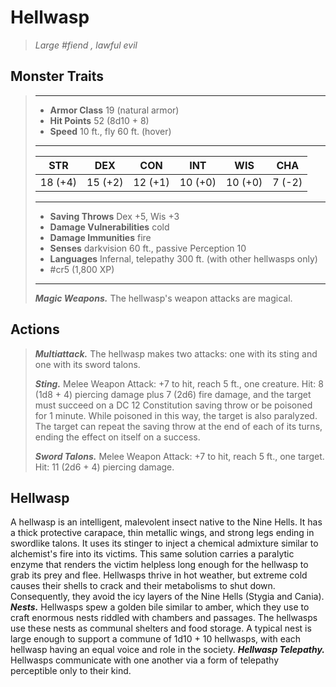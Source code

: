 # Hellwasp
>*Large #fiend , lawful evil*
## Monster Traits
>___
>- **Armor Class** 19 (natural armor)
>- **Hit Points** 52 (8d10 + 8)
>- **Speed** 10 ft., fly 60 ft. (hover)
>___
>|STR|DEX|CON|INT|WIS|CHA|
>|:---:|:---:|:---:|:---:|:---:|:---:|
>|18 (+4)|15 (+2)|12 (+1)|10 (+0)|10 (+0)|7 (-2)|
>___
>- **Saving Throws** Dex +5, Wis +3
>- **Damage Vulnerabilities** cold
>- **Damage Immunities** fire
>- **Senses** darkvision 60 ft., passive Perception 10
>- **Languages** Infernal, telepathy 300 ft. (with other hellwasps only)
>- #cr5 (1,800 XP)
>___
>***Magic Weapons.*** The hellwasp's weapon attacks are magical.  
>
## Actions
>***Multiattack.*** The hellwasp makes two attacks: one with its sting and one with its sword talons.  
>
>***Sting.*** Melee Weapon Attack: +7 to hit, reach 5 ft., one creature. Hit: 8 (1d8 + 4) piercing damage plus 7 (2d6) fire damage, and the target must succeed on a DC 12 Constitution saving throw or be poisoned for 1 minute. While poisoned in this way, the target is also paralyzed. The target can repeat the saving throw at the end of each of its turns, ending the effect on itself on a success.  
>
>***Sword Talons.*** Melee Weapon Attack: +7 to hit, reach 5 ft., one target. Hit: 11 (2d6 + 4) piercing damage.
## Hellwasp
A hellwasp is an intelligent, malevolent insect native to the Nine Hells. It has a thick protective carapace, thin metallic wings, and strong legs ending in swordlike talons. It uses its stinger to inject a chemical admixture similar to alchemist's fire into its victims. This same solution carries a paralytic enzyme that renders the victim helpless long enough for the hellwasp to grab its prey and flee.
Hellwasps thrive in hot weather, but extreme cold causes their shells to crack and their metabolisms to shut down. Consequently, they avoid the icy layers of the Nine Hells (Stygia and Cania).
***Nests.*** Hellwasps spew a golden bile similar to amber, which they use to craft enormous nests riddled with chambers and passages. The hellwasps use these nests as communal shelters and food storage. A typical nest is large enough to support a commune of 1d10 + 10 hellwasps, with each hellwasp having an equal voice and role in the society.
***Hellwasp Telepathy.*** Hellwasps communicate with one another via a form of telepathy perceptible only to their kind.